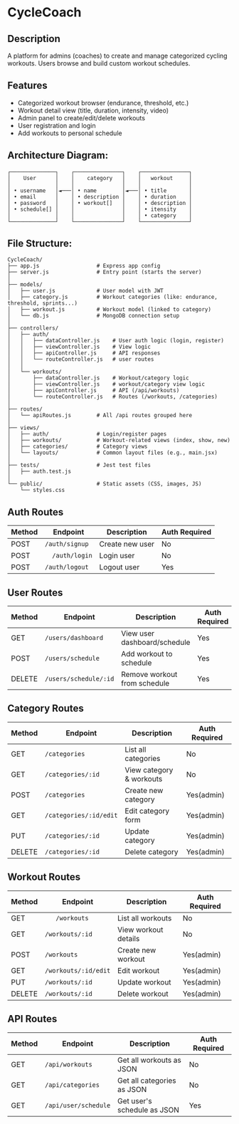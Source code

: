 # CycleCoach


## Description
A platform for admins (coaches) to create and manage categorized cycling workouts. Users browse and build custom workout schedules.


## Features
- Categorized workout browser (endurance, threshold, etc.)
- Workout detail view (title, duration, intensity, video)
- Admin panel to create/edit/delete workouts
- User registration and login
- Add workouts to personal schedule



## Architecture Diagram:
```
┌──────────────┐    ┌───────────────┐    ┌───────────────┐
│    User      │    │    category   │    │   workout     │
│              │    │               │    │               │
│ • username   │◄───│ • name        │◄───│ • title       │
│ • email      │    │ • description │    │ • duration    │
│ • password   │    │ • workout[]   │    │ • description │
│ • schedule[] │    │               │    │ • itensity    │
│              │    │               │    │ • category    │
└──────────────┘    └───────────────┘    └───────────────┘
```

## File Structure:
```
CycleCoach/
├── app.js                  # Express app config
├── server.js               # Entry point (starts the server)
│
├── models/
│   ├── user.js             # User model with JWT
│   ├── category.js         # Workout categories (like: endurance, threshold, sprints...)
│   ├── workout.js          # Workout model (linked to category)
│   └── db.js               # MongoDB connection setup
│
├── controllers/
│   ├── auth/
│   │   ├── dataController.js    # User auth logic (login, register)
│   │   ├── viewController.js    # View logic
│   │   ├── apiController.js     # API responses
│   │   └── routeController.js   # user routes
│   │
│   └── workouts/
│       ├── dataController.js    # Workout/category logic
│       ├── viewController.js    # workout/category view logic
│       ├── apiController.js     # API (/api/workouts)
│       └── routeController.js   # Routes (/workouts, /categories)
│
├── routes/
│   └── apiRoutes.js        # All /api routes grouped here
│
├── views/
│   ├── auth/               # Login/register pages
│   ├── workouts/           # Workout-related views (index, show, new)
│   ├── categories/         # Category views
│   └── layouts/            # Common layout files (e.g., main.jsx)
│
├── tests/                  # Jest test files
│   ├── auth.test.js
│
└── public/                 # Static assets (CSS, images, JS)
    └── styles.css
```

## Auth Routes
| Method | Endpoint | Description | Auth Required |
|--------|----------|-------------|---------------|
| POST | `/auth/signup` | Create new user | No |
| POST | `	/auth/login` | Login user | No |
| POST | `/auth/logout` | Logout user | Yes |


## User Routes
| Method | Endpoint | Description | Auth Required |
|--------|----------|-------------|---------------|
| GET | `/users/dashboard` | View user dashboard/schedule | Yes |
| POST | `/users/schedule` | Add workout to schedule | Yes |
| DELETE | `/users/schedule/:id` | Remove workout from schedule | Yes |

## Category Routes
| Method | Endpoint | Description | Auth Required |
|--------|----------|-------------|---------------|
| GET | `/categories` | List all categories | No |
| GET | `/categories/:id` | View category & workouts | No |
| POST | `/categories` |Create new category | Yes(admin) |
| GET | `/categories/:id/edit` | Edit category form | Yes(admin) |
| PUT | `/categories/:id` | Update category | Yes(admin) |
| DELETE | `/categories/:id` | Delete category | Yes(admin) |

## Workout Routes
| Method | Endpoint | Description | Auth Required |
|--------|----------|-------------|---------------|
| GET | `	/workouts` | List all workouts | No |
| GET | `/workouts/:id` | View workout details | No |
| POST | `/workouts` | Create new workout | Yes(admin) |
| GET | `/workouts/:id/edit` | Edit workout | Yes(admin) |
| PUT | `/workouts/:id` | Update workout | Yes(admin) |
| DELETE | `/workouts/:id` | 	Delete workout | Yes(admin) |

## API Routes
| Method | Endpoint | Description | Auth Required |
|--------|----------|-------------|---------------|
| GET | `/api/workouts` | Get all workouts as JSON | No |
| GET | `/api/categories` | 	Get all categories as JSON | No |
| GET | `/api/user/schedule` | Get user's schedule as JSON| Yes |
